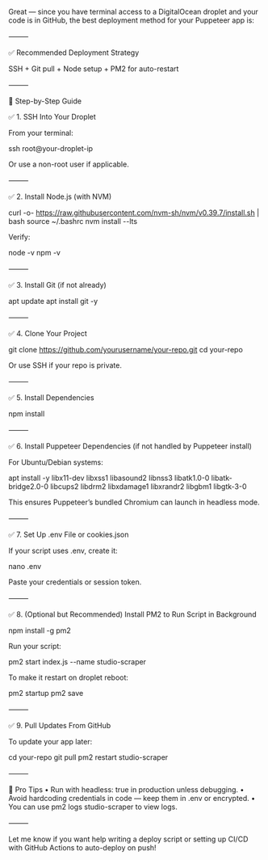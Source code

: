Great — since you have terminal access to a DigitalOcean droplet and your code is in GitHub, the best deployment method for your Puppeteer app is:

⸻

✅ Recommended Deployment Strategy

SSH + Git pull + Node setup + PM2 for auto-restart

⸻

🚀 Step-by-Step Guide

✅ 1. SSH Into Your Droplet

From your terminal:

ssh root@your-droplet-ip

Or use a non-root user if applicable.

⸻

✅ 2. Install Node.js (with NVM)

curl -o- https://raw.githubusercontent.com/nvm-sh/nvm/v0.39.7/install.sh | bash
source ~/.bashrc
nvm install --lts

Verify:

node -v
npm -v


⸻

✅ 3. Install Git (if not already)

apt update
apt install git -y


⸻

✅ 4. Clone Your Project

git clone https://github.com/yourusername/your-repo.git
cd your-repo

Or use SSH if your repo is private.

⸻

✅ 5. Install Dependencies

npm install


⸻

✅ 6. Install Puppeteer Dependencies (if not handled by Puppeteer install)

For Ubuntu/Debian systems:

apt install -y libx11-dev libxss1 libasound2 libnss3 libatk1.0-0 libatk-bridge2.0-0 libcups2 libdrm2 libxdamage1 libxrandr2 libgbm1 libgtk-3-0

This ensures Puppeteer’s bundled Chromium can launch in headless mode.

⸻

✅ 7. Set Up .env File or cookies.json

If your script uses .env, create it:

nano .env

Paste your credentials or session token.

⸻

✅ 8. (Optional but Recommended) Install PM2 to Run Script in Background

npm install -g pm2

Run your script:

pm2 start index.js --name studio-scraper

To make it restart on droplet reboot:

pm2 startup
pm2 save


⸻

✅ 9. Pull Updates From GitHub

To update your app later:

cd your-repo
git pull
pm2 restart studio-scraper


⸻

🧠 Pro Tips
	•	Run with headless: true in production unless debugging.
	•	Avoid hardcoding credentials in code — keep them in .env or encrypted.
	•	You can use pm2 logs studio-scraper to view logs.

⸻

Let me know if you want help writing a deploy script or setting up CI/CD with GitHub Actions to auto-deploy on push!